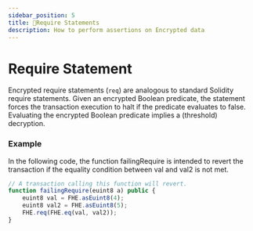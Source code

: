 ```yaml
---
sidebar_position: 5
title: 🚦Require Statements
description: How to perform assertions on Encrypted data
---
```


# Require Statement

Encrypted require statements (`req`) are analogous to standard Solidity require statements. Given an encrypted Boolean predicate, the statement forces the transaction execution to halt if the predicate evaluates to false. Evaluating the encrypted Boolean predicate implies a (threshold) decryption.

### Example

In the following code, the function failingRequire is intended to revert the transaction if the equality condition between val and val2 is not met.

```Javascript
// A transaction calling this function will revert.
function failingRequire(euint8 a) public {
    euint8 val = FHE.asEuint8(4);
    euint8 val2 = FHE.asEuint8(5);
    FHE.req(FHE.eq(val, val2));
}
```
